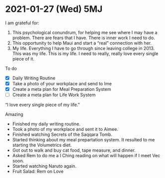 # 2021-01-27 (Wed) 5MJ

I am grateful for:

1. This psychological conundrum, for helping me see where I may have a problem. There are fears that I have. There is inner work I need to do.
2. This opportunity to help Maui and start a “real” connection with her.
3. My life. Everything I have to go through since leaving college in 2013. This was my life. This is my life. I need to really, really love every single piece of it.

To do

- [x] Daily Writing Routine
- [x] Take a photo of your workplace and send to Ime
- [x] Create a meta plan for Meal Preparation System
- [ ] Create a meta plan for Life Work System

“I love every single piece of my life.”

Amazing

- Finished my daily writing routine.
- Took a photo of my workplace and sent it to Aimee.
- Finished watching Secrets of the Saqqara Tomb.
- Started thinking about my meal prepartation system. It resulted to me starting the Volumetrics diet.
- Got out to walk and buy cat food, tape measure, and dinner.
- Asked Rem to do me a I Ching reading on what will happen if I meet Vec soon.
- Started watching Naruto again.
- Fruit Salad: Rem on Love

